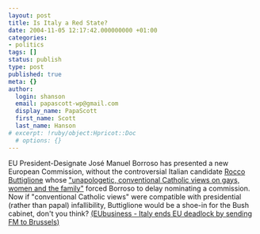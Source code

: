 ```yaml
---
layout: post
title: Is Italy a Red State?
date: 2004-11-05 12:17:42.000000000 +01:00
categories:
- politics
tags: []
status: publish
type: post
published: true
meta: {}
author:
  login: shanson
  email: papascott-wp@gmail.com
  display_name: PapaScott
  first_name: Scott
  last_name: Hanson
# excerpt: !ruby/object:Hpricot::Doc
  # options: {}
---
```

<p>EU President-Designate José Manuel Borroso has presented a new European Commission, without the controversial Italian candidate <a title="BBC NEWS | Europe | Profile: Rocco Buttiglione" href="http://news.bbc.co.uk/2/hi/europe/3718210.stm">Rocco Buttiglione</a> whose <a title="EUPolitix.com - Barroso's EU line-up stays - Buttiglione 'sorry'" href="http://www.eupolitix.com/EN/News/200410/04e84718-888e-435d-862f-310c1e122369.htm">"unapologetic, conventional Catholic views on gays, women and the family"</a> forced Borroso to delay nominating a commission. Now if "conventional Catholic views" were compatible with presidential (rather than papal) infallibility, Buttiglione would be a shoe-in for the Bush cabinet, don't you think? <a title="EUbusiness - Italy ends EU deadlock by sending FM to Brussels" href="http://www.eubusiness.com/afp/041104192809.wksa3dyv">(EUbusiness - Italy ends EU deadlock by sending FM to Brussels)</a></p>

